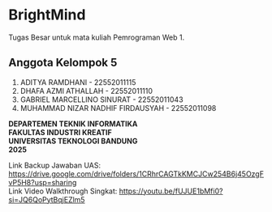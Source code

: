 # BrightMind

Tugas Besar untuk mata kuliah Pemrograman Web 1.

## Anggota Kelompok 5

1.	ADITYA RAMDHANI - 22552011115
2.	DHAFA AZMI ATHALLAH - 22552011110
3.	GABRIEL MARCELLINO SINURAT - 22552011043
4.	MUHAMMAD NIZAR NADHIF FIRDAUSYAH - 22552011098

**DEPARTEMEN TEKNIK INFORMATIKA<br/>
FAKULTAS INDUSTRI KREATIF<br/>
UNIVERSITAS TEKNOLOGI BANDUNG<br/>
2025**

Link Backup Jawaban UAS: https://drive.google.com/drive/folders/1CRhrCAGTkKMCJCw254B6j45OzgFvP5H8?usp=sharing<br/>
Link Video Walkthrough Singkat: https://youtu.be/fUJUE1bMfi0?si=JQ6QoPytBqjEZlm5
